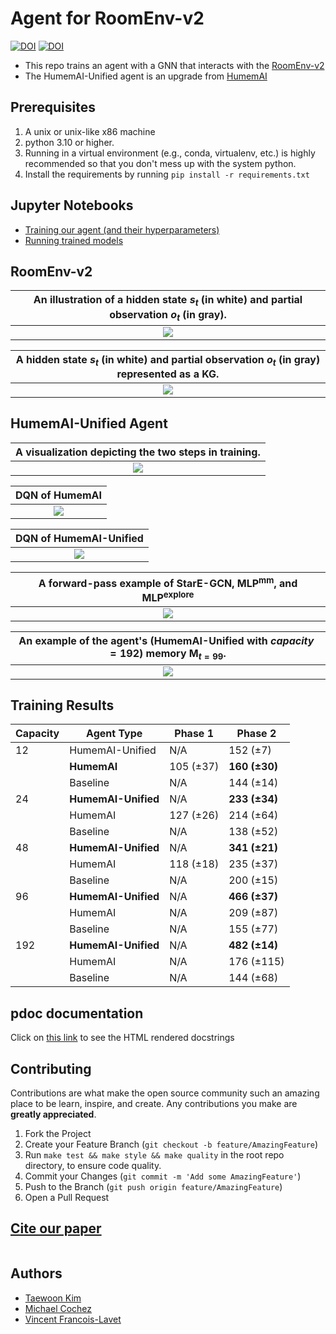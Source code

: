 # Agent for RoomEnv-v2

[![DOI](https://zenodo.org/badge/777194227.svg)](https://zenodo.org/doi/10.5281/zenodo.10876430)
[![DOI](https://img.shields.io/badge/Paper-PDF-red.svg)]()

- This repo trains an agent with a GNN that interacts with the [RoomEnv-v2](https://github.com/humemai/room-env)
- The HumemAI-Unified agent is an upgrade from [HumemAI](https://github.com/humemai/agent-room-env-v2-lstm)

## Prerequisites

1. A unix or unix-like x86 machine
1. python 3.10 or higher.
1. Running in a virtual environment (e.g., conda, virtualenv, etc.) is highly
   recommended so that you don't mess up with the system python.
1. Install the requirements by running `pip install -r requirements.txt`

## Jupyter Notebooks

- [Training our agent (and their hyperparameters)](train-dqn.ipynb)
- [Running trained models](run-trained-models.ipynb)

## RoomEnv-v2

| An illustration of a hidden state $s_{t}$ (in white) and partial observation $o_{t}$ (in gray). |
| :---------------------------------------------------------------------------------------------: |
|                              ![](./figures/room-layout-xl-gnn.png)                              |

| A hidden state $s_{t}$ (in white) and partial observation $o_{t}$ (in gray) represented as a KG. |
| :----------------------------------------------------------------------------------------------: |
|                             ![](./figures/room-layout-kg-xl-gnn.png)                             |

## HumemAI-Unified Agent

| A visualization depicting the two steps in training. |
| :--------------------------------------------------: |
|             ![](./figures/gnn-steps.png)             |

|              DQN of HumemAI              |
| :--------------------------------------: |
| ![](./figures/humemai-lstm-q-values.png) |

|         DQN of HumemAI-Unified          |
| :-------------------------------------: |
| ![](./figures/humemai-gnn-q-values.png) |

| A forward-pass example of $\text{StarE-GCN}$, $\text{MLP}^{\text{mm}}$, and $\text{MLP}^{\text{explore}}$ |
| :-------------------------------------------------------------------------------------------------------: |
|                                   ![](./figures/gnn-explore-and-mm.png)                                   |

| An example of the agent's (HumemAI-Unified with $capacity=192$) memory $\bm{M}_{t=99}$. |
| :-------------------------------------------------------------------------------------: |
|                    ![](./figures/memory-systems-example-xl-gnn.png)                     |

## Training Results

| Capacity | Agent Type          | Phase 1   | Phase 2       |
| -------- | ------------------- | --------- | ------------- |
| 12       | HumemAI-Unified     | N/A       | 152 (±7)      |
|          | **HumemAI**         | 105 (±37) | **160 (±30)** |
|          | Baseline            | N/A       | 144 (±14)     |
| 24       | **HumemAI-Unified** | N/A       | **233 (±34)** |
|          | HumemAI             | 127 (±26) | 214 (±64)     |
|          | Baseline            | N/A       | 138 (±52)     |
| 48       | **HumemAI-Unified** | N/A       | **341 (±21)** |
|          | HumemAI             | 118 (±18) | 235 (±37)     |
|          | Baseline            | N/A       | 200 (±15)     |
| 96       | **HumemAI-Unified** | N/A       | **466 (±37)** |
|          | HumemAI             | N/A       | 209 (±87)     |
|          | Baseline            | N/A       | 155 (±77)     |
| 192      | **HumemAI-Unified** | N/A       | **482 (±14)** |
|          | HumemAI             | N/A       | 176 (±115)    |
|          | Baseline            | N/A       | 144 (±68)     |

## pdoc documentation

Click on [this link](https://humemai.github.io/agent-room-env-v2-lstm) to see the HTML
rendered docstrings

## Contributing

Contributions are what make the open source community such an amazing place to be learn,
inspire, and create. Any contributions you make are **greatly appreciated**.

1. Fork the Project
1. Create your Feature Branch (`git checkout -b feature/AmazingFeature`)
1. Run `make test && make style && make quality` in the root repo directory, to ensure
   code quality.
1. Commit your Changes (`git commit -m 'Add some AmazingFeature'`)
1. Push to the Branch (`git push origin feature/AmazingFeature`)
1. Open a Pull Request

## [Cite our paper]()

```bibtex

```

## Authors

- [Taewoon Kim](https://taewoon.kim/)
- [Michael Cochez](https://www.cochez.nl/)
- [Vincent Francois-Lavet](http://vincent.francois-l.be/)
